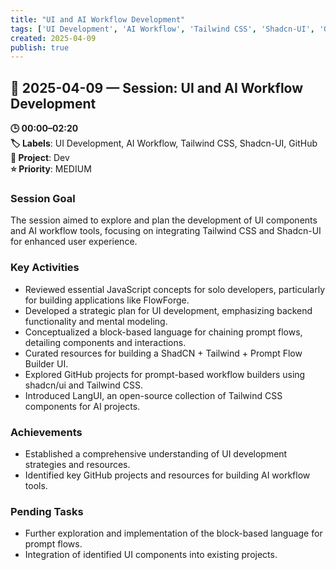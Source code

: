```yaml
---
title: "UI and AI Workflow Development"
tags: ['UI Development', 'AI Workflow', 'Tailwind CSS', 'Shadcn-UI', 'GitHub']
created: 2025-04-09
publish: true
---
```


## 📅 2025-04-09 — Session: UI and AI Workflow Development

**🕒 00:00–02:20**  
**🏷️ Labels**: UI Development, AI Workflow, Tailwind CSS, Shadcn-UI, GitHub  
**📂 Project**: Dev  
**⭐ Priority**: MEDIUM  


### Session Goal
The session aimed to explore and plan the development of UI components and AI workflow tools, focusing on integrating Tailwind CSS and Shadcn-UI for enhanced user experience.

### Key Activities
- Reviewed essential JavaScript concepts for solo developers, particularly for building applications like FlowForge.
- Developed a strategic plan for UI development, emphasizing backend functionality and mental modeling.
- Conceptualized a block-based language for chaining prompt flows, detailing components and interactions.
- Curated resources for building a ShadCN + Tailwind + Prompt Flow Builder UI.
- Explored GitHub projects for prompt-based workflow builders using shadcn/ui and Tailwind CSS.
- Introduced LangUI, an open-source collection of Tailwind CSS components for AI projects.

### Achievements
- Established a comprehensive understanding of UI development strategies and resources.
- Identified key GitHub projects and resources for building AI workflow tools.

### Pending Tasks
- Further exploration and implementation of the block-based language for prompt flows.
- Integration of identified UI components into existing projects.
